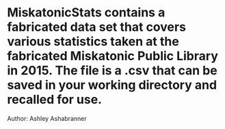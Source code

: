 # MiskatonicStats contains a fabricated data set that covers various statistics taken at the fabricated Miskatonic Public Library in 2015. The file is a .csv that can be saved in your working directory and recalled for use.

Author: Ashley Ashabranner
